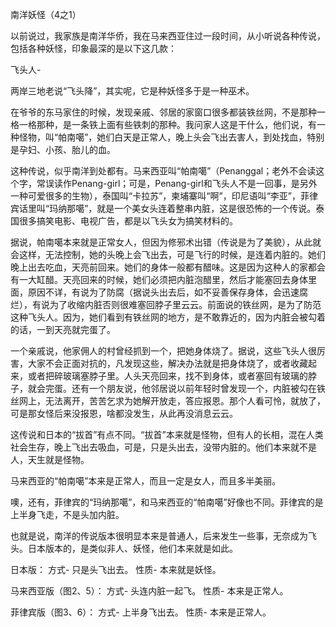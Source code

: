 南洋妖怪（4之1）

以前说过，我家族是南洋华侨，我在马来西亚住过一段时间，从小听说各种传说，包括各种妖怪，印象最深的是以下这几款：

飞头人-

两岸三地老说“飞头降”，其实呢，它是种妖怪多于是一种巫术。

在爷爷的东马家住的时候，发现亲戚、邻居的家窗口很多都装铁丝网，不是那种一格一格那种，是一条铁上面有些铁刺的那种。我问家人这是干什么，他们说，有一种怪物，叫“帕南噶”，她们白天是正常人，晚上头会飞出去害人，到处找血，特别是孕妇、小孩、胎儿的血。

这种传说，似乎南洋到处都有。马来西亚叫“帕南噶”（Penanggal；老外不会读这个字，常误读作Penang-girl；可是，Penang-girl和飞头人不是一回事，是另外一种可爱很多的生物），泰国叫“卡拉苏”，柬埔寨叫“啊”，印尼语叫“李亚”，菲律宾话里叫“玛纳那噶”，就是一个美女头连着整串内脏，这是很恐怖的一个传说。泰国很多搞笑电影、电视广告，都是以飞头女为搞笑材料的。

据说，帕南噶本来就是正常女人，但因为修邪术出错（传说是为了美貌），从此就会这样，无法控制，她的头晚上会飞出去，可是飞行的时候，是连着内脏的。她们晚上出去吃血，天亮前回来。她们的身体一般都有醋味。这是因为这种人的家都会有一大缸醋。天亮回来的时候，她们必须把内脏泡醋里，然后才能塞回去身体里面，原因不详，有说为了防腐（据说头出去后，如不妥善保存身体，会迅速腐烂），有说为了收缩内脏否则很难塞回脖子里云云。前面说的铁丝网，是为了防范这种飞头人。因为，她们看到有铁丝网的地方，是不敢靠近的，因为内脏会被勾着的话，一到天亮就完蛋了。

一个亲戚说，他家佣人的村曾经抓到一个，把她身体烧了。据说，这些飞头人很厉害，大家不会正面对抗的，凡发现这些，解决办法就是把身体烧了，或者收藏起来，或者把碎玻璃塞脖子里。人头天亮回来，找不到身体，或者塞回有玻璃的脖子，就会完蛋。还有一个朋友说，他邻居说以前年轻时曾发现一个，内脏被勾在铁丝网上，无法离开，苦苦乞求为她解开放走，答应报恩。那个人看可怜，就放了，可是那女怪后来没报恩，啥都没发生，从此再没消息云云。

这传说和日本的“拔首”有点不同。“拔首”本来就是怪物，但有人的长相，混在人类社会生存，晚上飞出去吸血，可是，只是头出去，没带内脏的。他们本来就不是人，天生就是怪物。

马来西亚的“帕南噶”本来是正常人，而且一定是女人，而且多半美丽。

噢，还有，菲律宾的“玛纳那噶”，和马来西亚的“帕南噶”好像也不同。菲律宾的是上半身飞走，不是头加内脏。

也就是说，南洋的传说版本很明显本来是普通人，后来发生一些事，无奈成为飞头。日本版本的，是类似非人、妖怪，他们本来就是如此。

日本版：
方式- 只是头飞出去。
性质- 本来就是妖怪。

马来西亚版（图2、5）：
方式- 头连内脏一起飞。
性质- 本来是正常人。

菲律宾版（图3、6）：
方式- 上半身飞出去。
性质- 本来是正常人。
